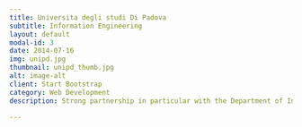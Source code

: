 ```yaml
---
title: Universita degli studi Di Padova
subtitle: Information Engineering
layout: default
modal-id: 3
date: 2014-07-16
img: unipd.jpg 
thumbnail: unipd_thumb.jpg
alt: image-alt
client: Start Bootstrap
category: Web Development
description: Strong partnership in particular with the Department of Information Engineering 

---
```

